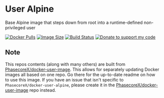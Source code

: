 # User Alpine
Base Alpine image that steps down from root into a runtime-defined non-privileged user

[![Docker Pulls](https://img.shields.io/docker/pulls/phasecorex/user-alpine)](https://hub.docker.com/r/phasecorex/user-alpine)
[![Image Size](https://images.microbadger.com/badges/image/phasecorex/user-alpine.svg)](https://microbadger.com/images/phasecorex/user-alpine)
[![Build Status](https://cloud.drone.io/api/badges/PhasecoreX/docker-user-alpine/status.svg)](https://cloud.drone.io/PhasecoreX/docker-user-alpine)
[![Donate to support my code](https://img.shields.io/badge/Paypal-Donate-blue.svg)](https://paypal.me/pcx)

## Note
This repos contents (along with many others) are built from [PhasecoreX/docker-user-image](https://github.com/PhasecoreX/docker-user-image). This allows for separately updating Docker images all based on one repo. Go there for the up-to-date readme on how to use this image. If you have an issue that isn't specific to `PhasecoreX/docker-user-alpine`, please create it in the [PhasecoreX/docker-user-image](https://github.com/PhasecoreX/docker-user-image) repo instead.
